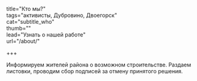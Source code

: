 title="Кто мы?"  
tags="активисты, Дубровино, Двоегорск"  
cat="subtitle_who"  
thumb=""  
lead="Узнать о нашей работе"   
url="/about/"

+++

Информируем жителей района о возможном строительстве. Раздаем листовки, проводим сбор подписей за отмену принятого решения.
